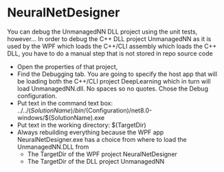 # NeuralNetDesigner
You can debug the UnmanagedNN DLL project using the unit tests, however...
In order to debug the C++ DLL project UnmanagedNN as it is used by the WPF which loads the C++/CLI assembly which loads the C++ DLL, you have to do a manual step that is not stored in repo source code
- Open the properties of that project,
- Find the Debugging tab.  You are going to specify the host app that will be loading both the C++/CLI project DeepLearning which in turn will load UnmanagedNN.dll.  No spaces so no quotes.  Chose the Debug configuration.
- Put text in the command text box: ../../$(SolutionName)/bin/$(Configuration)/net8.0-windows/$(SolutionName).exe
- Put text in the working directory: $(TargetDir)
- Always rebuilding everything because the WPF app NeuralNetDesigner.exe has a choice from where to load the UnmanagedNN.DLL from
  - The TargetDir of the WPF project NeuralNetDesigner
  - The TargetDir of the DLL project UnmanagedNN 
